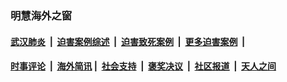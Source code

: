 
### 明慧海外之窗

####  [武汉肺炎](indexes/365.md?t=05111501) &nbsp;|&nbsp;  [迫害案例综述](indexes/328.md?t=05111501) &nbsp;|&nbsp; [迫害致死案例](indexes/277.md?t=05111501)  &nbsp;|&nbsp; [更多迫害案例](indexes/81.md?t=05111501)  &nbsp;|&nbsp; 
####  [时事评论](indexes/19.md?t=05111501) &nbsp;|&nbsp; [海外简讯](indexes/245.md?t=05111501)&nbsp;|&nbsp;  [社会支持](indexes/140.md?t=05111501) &nbsp;|&nbsp; [褒奖决议](indexes/282.md?t=05111501) &nbsp;|&nbsp; [社区报道](indexes/91.md?t=05111501)  &nbsp;|&nbsp; [天人之间](indexes/78.md?t=05111501) 

